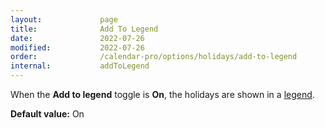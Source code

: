 ```yaml
---
layout:             page
title:              Add To Legend
date:               2022-07-26
modified:           2022-07-26
order:              /calendar-pro/options/holidays/add-to-legend
internal:           addToLegend
---
```

When the **Add to legend** toggle is **On**, the holidays are shown in a [legend](../../options/legend/index.md).

**Default value:** On